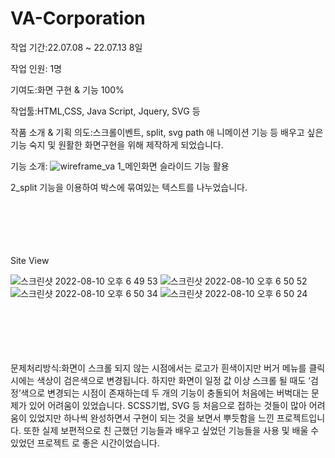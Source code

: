 # VA-Corporation

작업 기간:22.07.08 ~ 22.07.13 8일

작업 인원: 1명

기여도:화면 구현 & 기능 100%

작업툴:HTML,CSS, Java Script, Jquery, SVG 등

작품 소개 & 기획 의도:스크롤이벤트, split, svg path 애 니메이션 기능 등 배우고 싶은 기능 숙지 및 원활한 화면구현을 위해 제작하게 되었습니다.

기능 소개:
![wireframe_va](https://user-images.githubusercontent.com/106298540/194198793-94a32e30-5586-4316-80a1-f43ee26aa87f.png)
1_메인화면 슬라이드 기능 활용

2_split 기능을 이용하여 박스에 묶여있는 텍스트를 나누었습니다.

<br>
<br>
<br>
<br>
<br>
Site View

![스크린샷 2022-08-10 오후 6 49 53](https://user-images.githubusercontent.com/106298540/194198911-34139d24-f0e7-4fe3-a863-dacfef066083.png)
![스크린샷 2022-08-10 오후 6 50 52](https://user-images.githubusercontent.com/106298540/194198921-52b3e927-afb5-47dc-92f1-176acbc548a6.png)
![스크린샷 2022-08-10 오후 6 50 34](https://user-images.githubusercontent.com/106298540/194198961-d2f18456-d19f-47ee-b094-cb630e4206fc.png)
![스크린샷 2022-08-10 오후 6 50 24](https://user-images.githubusercontent.com/106298540/194198979-2942d905-ebee-4da3-be20-82e5301fca91.png)


<br>
<br>
<br>
<br>
<br>
문제처리방식:화면이 스크롤 되지 않는 시점에서는 로고가 흰색이지만 버거 메뉴를 클릭 시에는 색상이 검은색으로 변경됩니다. 하지만 화면이 일정 값 이상 스크롤 될 때도 ‘검정’색으로 변경되는 시점이 존재하는데 두 개의 기능이 충돌되어 처음에는 버벅대는 문제가 있어 어려움이 있었습니다. SCSS기법, SVG 등 처음으로 접하는 것들이 많아 어려움이 있었지만 하나씩 완성하면서 구현이 되는 것을 보면서 뿌듯함을 느낀 프로젝트입니다. 또한 실제 보편적으로 친 근했던 기능들과 배우고 싶었던 기능들을 사용 및 배울 수 있었던 프로젝트 로 좋은 시간이었습니다.
